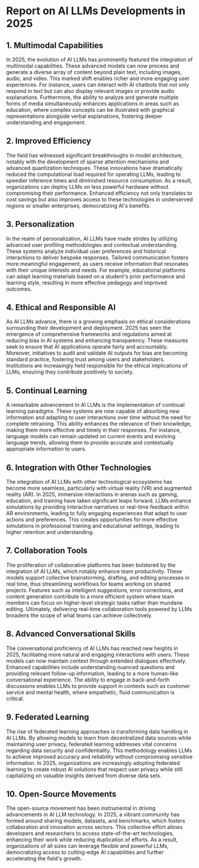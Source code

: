 # Report on AI LLMs Developments in 2025

## 1. Multimodal Capabilities
In 2025, the evolution of AI LLMs has prominently featured the integration of multimodal capabilities. These advanced models can now process and generate a diverse array of content beyond plain text, including images, audio, and video. This marked shift enables richer and more engaging user experiences. For instance, users can interact with AI chatbots that not only respond in text but can also display relevant images or provide audio explanations. Furthermore, the ability to analyze and generate multiple forms of media simultaneously enhances applications in areas such as education, where complex concepts can be illustrated with graphical representations alongside verbal explanations, fostering deeper understanding and engagement.

## 2. Improved Efficiency
The field has witnessed significant breakthroughs in model architecture, notably with the development of sparse attention mechanisms and advanced quantization techniques. These innovations have dramatically reduced the computational load required for operating LLMs, leading to speedier inference times and diminished resource consumption. As a result, organizations can deploy LLMs on less powerful hardware without compromising their performance. Enhanced efficiency not only translates to cost savings but also improves access to these technologies in underserved regions or smaller enterprises, democratizing AI's benefits.

## 3. Personalization
In the realm of personalization, AI LLMs have made strides by utilizing advanced user profiling methodologies and contextual understanding. These systems analyze individual user preferences and historical interactions to deliver bespoke responses. Tailored communication fosters more meaningful engagement, as users receive information that resonates with their unique interests and needs. For example, educational platforms can adapt learning materials based on a student's prior performance and learning style, resulting in more effective pedagogy and improved outcomes.

## 4. Ethical and Responsible AI
As AI LLMs advance, there is a growing emphasis on ethical considerations surrounding their development and deployment. 2025 has seen the emergence of comprehensive frameworks and regulations aimed at reducing bias in AI systems and enhancing transparency. These measures seek to ensure that AI applications operate fairly and accountably. Moreover, initiatives to audit and validate AI outputs for bias are becoming standard practice, fostering trust among users and stakeholders. Institutions are increasingly held responsible for the ethical implications of LLMs, ensuring they contribute positively to society.

## 5. Continual Learning
A remarkable advancement in AI LLMs is the implementation of continual learning paradigms. These systems are now capable of absorbing new information and adapting to user interactions over time without the need for complete retraining. This ability enhances the relevance of their knowledge, making them more effective and timely in their responses. For instance, language models can remain updated on current events and evolving language trends, allowing them to provide accurate and contextually appropriate information to users.

## 6. Integration with Other Technologies
The integration of AI LLMs with other technological ecosystems has become more seamless, particularly with virtual reality (VR) and augmented reality (AR). In 2025, immersive interactions in arenas such as gaming, education, and training have taken significant leaps forward. LLMs enhance simulations by providing interactive narratives or real-time feedback within AR environments, leading to fully engaging experiences that adapt to user actions and preferences. This creates opportunities for more effective simulations in professional training and educational settings, leading to higher retention and understanding.

## 7. Collaboration Tools
The proliferation of collaborative platforms has been bolstered by the integration of AI LLMs, which notably enhance team productivity. These models support collective brainstorming, drafting, and editing processes in real time, thus streamlining workflows for teams working on shared projects. Features such as intelligent suggestions, error corrections, and content generation contribute to a more efficient system where team members can focus on higher-level strategic tasks rather than mundane editing. Ultimately, delivering real-time collaboration tools powered by LLMs broadens the scope of what teams can achieve collectively.

## 8. Advanced Conversational Skills
The conversational proficiency of AI LLMs has reached new heights in 2025, facilitating more natural and engaging interactions with users. These models can now maintain context through extended dialogues effectively. Enhanced capabilities include understanding nuanced questions and providing relevant follow-up information, leading to a more human-like conversational experience. The ability to engage in back-and-forth discussions enables LLMs to provide support in contexts such as customer service and mental health, where empathetic, fluid communication is critical.

## 9. Federated Learning
The rise of federated learning approaches is transforming data handling in AI LLMs. By allowing models to learn from decentralized data sources while maintaining user privacy, federated learning addresses vital concerns regarding data security and confidentiality. This methodology enables LLMs to achieve improved accuracy and reliability without compromising sensitive information. In 2025, organizations are increasingly adopting federated learning to create robust AI solutions that respect user privacy while still capitalizing on valuable insights derived from diverse data sets.

## 10. Open-Source Movements
The open-source movement has been instrumental in driving advancements in AI LLM technology. In 2025, a vibrant community has formed around sharing models, datasets, and benchmarks, which fosters collaboration and innovation across sectors. This collective effort allows developers and researchers to access state-of-the-art technologies, enhancing their work while reducing duplication of efforts. As a result, organizations of all sizes can leverage flexible and powerful LLMs, democratizing access to cutting-edge AI capabilities and further accelerating the field's growth.